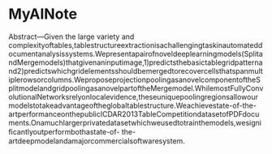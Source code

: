 # MyAINote







Abstract—Given the large variety and complexityoftables,tablestructureextractionisachallengingtaskinautomateddocumentanalysissystems.Wepresentapairofnoveldeeplearningmodels(SplitandMergemodels)thatgivenaninputimage,1)predictsthebasictablegridpatternand2)predictswhichgridelementsshouldbemergedtorecovercellsthatspanmultiplerowsorcolumns.WeproposeprojectionpoolingasanovelcomponentoftheSplitmodelandgridpoolingasanovelpartoftheMergemodel.WhilemostFullyConvolutionalNetworksrelyonlocalevidence,theseuniquepoolingregionsallowourmodelstotakeadvantageoftheglobaltablestructure.Weachievestate-of-the-artperformanceonthepublicICDAR2013TableCompetitiondatasetofPDFdocuments.Onamuchlargerprivatedatasetwhichweusedtotrainthemodels,wesigniﬁcantlyoutperformbothastate-of-
the-artdeepmodelandamajorcommercialsoftwaresystem.